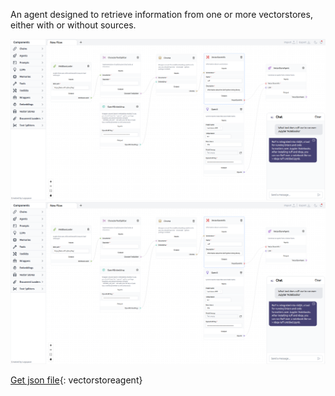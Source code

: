 An agent designed to retrieve information from one or more vectorstores, either with or without sources.

![!Description](img/vectorstore-agent.png#only-dark)
![!Description](img/vectorstore-agent.png#only-light)


[Get json file](data/Vectorstore-agent.json){: vectorstoreagent}